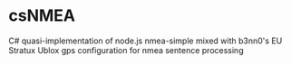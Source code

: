 # csNMEA
C# quasi-implementation of node.js nmea-simple mixed with b3nn0's EU Stratux Ublox gps configuration for nmea sentence processing
